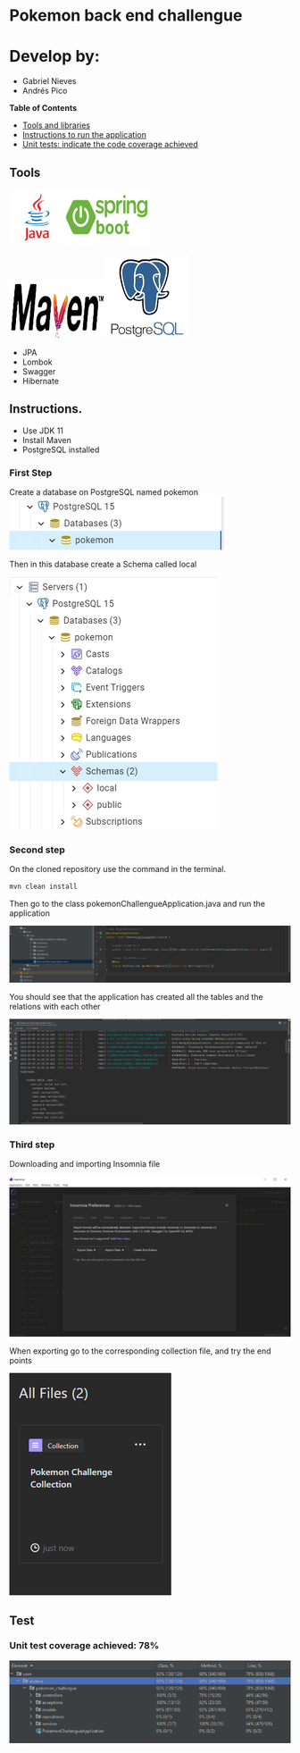 # Pokemon back end challengue

# Develop by:
- Gabriel Nieves
- Andrés Pico

**Table of Contents**
- [Tools and libraries](#tools)
- [Instructions to run the application](#instructions)
- [Unit tests: indicate the code coverage achieved](#test)

## Tools
<img src="img/javaImg.png" width="100" height="100"/><img src="img/spring-boot-logo.png" width="150" height="100"/>

<img src="img/mavenImg.png" width="170" height="100"/><img src="img/postgresImg.png" width="150" height="150"/>

- JPA
- Lombok
- Swagger
- Hibernate


## Instructions.

- Use JDK 11 
- Install Maven
- PostgreSQL installed

### First Step

Create a database on PostgreSQL named pokemon  
![](/img/creatingDatabase.png)

Then in this database create a Schema called local

![](/img/creatingSchema.png)

### Second step
On the cloned repository use the command in the terminal.

```bash
mvn clean install
```

Then go to the class pokemonChallengueApplication.java and run the application

![](/img/spring-boot-aplication.png)

You should see that the application has created all the tables and the relations with each other

![](/img/created_tables.png)
### Third step

Downloading and importing Insomnia file 

![](/img/insomnia_import.png)

When exporting go to the corresponding collection file, and try the end points

![](/img/imported_file.png)


## Test

### Unit test coverage achieved: 78%

![](/img/testing.png)


